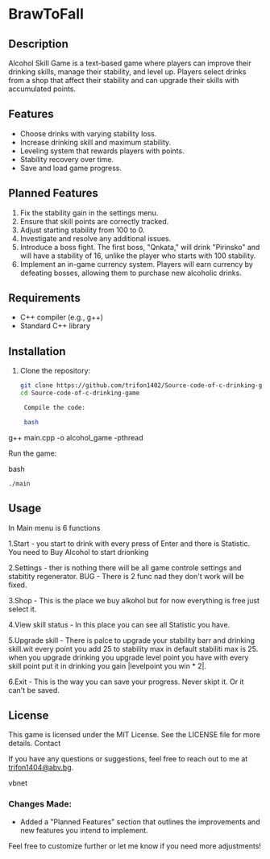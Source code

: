 # BrawToFall

## Description
Alcohol Skill Game is a text-based game where players can improve their drinking skills, manage their stability, and level up. Players select drinks from a shop that affect their stability and can upgrade their skills with accumulated points.

## Features
- Choose drinks with varying stability loss.
- Increase drinking skill and maximum stability.
- Leveling system that rewards players with points.
- Stability recovery over time.
- Save and load game progress.

## Planned Features
1. Fix the stability gain in the settings menu.
2. Ensure that skill points are correctly tracked.
3. Adjust starting stability from 100 to 0.
4. Investigate and resolve any additional issues.
5. Introduce a boss fight. The first boss, "Qnkata," will drink "Pirinsko" and will have a stability of 16, unlike the player who starts with 100 stability.
6. Implement an in-game currency system. Players will earn currency by defeating bosses, allowing them to purchase new alcoholic drinks.

## Requirements
- C++ compiler (e.g., g++)
- Standard C++ library

## Installation
1. Clone the repository:
   ```bash
   git clone https://github.com/trifon1402/Source-code-of-c-drinking-game.git
   cd Source-code-of-c-drinking-game

    Compile the code:

    bash

g++ main.cpp -o alcohol_game -pthread

Run the game:

bash

    ./main

## Usage

In Main menu is 6 functions

1.Start - you start to drink with every press of Enter and there is Statistic. You need to Buy Alcohol to start drionking

2.Settings - ther is nothing there will be all game controle settings and stabitity regenerator. BUG - There is 2 func nad they don't work will be fixed. 

3.Shop - This is the place we buy alkohol but for now everything is free just select it.

4.View skill status - In this place you can see all Statistic you have.

5.Upgrade skill - There is palce to upgrade your stability barr and drinking skill.wit every point you add 25 to stability max in default stabiliti max is 25. when you upgrade drinking you upgrade level point you have  with every skill point put it in drinking you gain |levelpoint you win * 2|.

6.Exit - This is the way you can save your progress. Never skipt it. Or it can't be saved.

## License

This game is licensed under the MIT License. See the LICENSE file for more details.
Contact

If you have any questions or suggestions, feel free to reach out to me at trifon1404@abv.bg.

vbnet


### Changes Made:
- Added a "Planned Features" section that outlines the improvements and new features you intend to implement.

Feel free to customize further or let me know if you need more adjustments!

